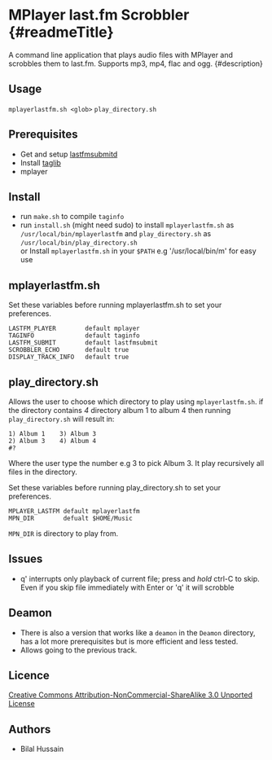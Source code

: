 MPlayer last.fm Scrobbler {#readmeTitle}
=========================
A command line application that plays audio files with MPlayer and scrobbles them to last.fm. Supports mp3, mp4, flac and ogg.
{#description}

Usage
-----
`mplayerlastfm.sh <glob>`
`play_directory.sh`

Prerequisites
-------------
* Get and setup [lastfmsubmitd](http://www.red-bean.com/~decklin/software/lastfmsubmitd/ "http://www.red-bean.com/~decklin/software/lastfmsubmitd/")
* Install [taglib](http://developer.kde.org/~wheeler/taglib.html "http://developer.kde.org/~wheeler/taglib.html") 
* mplayer

Install 
-------
* run `make.sh` to compile `taginfo` 
* run `install.sh` (might need sudo) to install `mplayerlastfm.sh` as `/usr/local/bin/mplayerlastfm` and `play_directory.sh` as `/usr/local/bin/play_directory.sh`  
or Install `mplayerlastfm.sh` in your `$PATH` e.g '/usr/local/bin/m' for easy use



mplayerlastfm.sh
----------------
Set these variables before running mplayerlastfm.sh to set your preferences.

	LASTFM_PLAYER        default mplayer
	TAGINFO              default taginfo
	LASTFM_SUBMIT        default lastfmsubmit
	SCROBBLER_ECHO       default true
	DISPLAY_TRACK_INFO   default true

play_directory.sh
-----------------
Allows the user to choose which directory to play using `mplayerlastfm.sh`. 
if the directory contains *4* directory album 1 to album 4 then running `play_directory.sh`
will result in:

	1) Album 1    3) Album 3  
	2) Album 3    4) Album 4
	#? 

Where the user type the number e.g 3 to pick Album 3.  It play recursively all files in the directory. 

Set these variables before running play_directory.sh to set your preferences.

	MPLAYER_LASTFM default mplayerlastfm
	MPN_DIR        defualt $HOME/Music

`MPN_DIR` is directory to play from. 
 
Issues
------
* q' interrupts only playback of current file; press and *hold* ctrl-C to skip.  
 Even if you skip file immediately with Enter or 'q' it will scrobble

Deamon
------
* There is also a  version that works like a `deamon` in the  `Deamon` directory, has a lot more prerequisites but is more efficient and less tested. 
* Allows going to the previous track.

Licence
-------
[Creative Commons Attribution-NonCommercial-ShareAlike 3.0 Unported License](http://creativecommons.org/licenses/by-nc-sa/3.0/ "Full details")

Authors
-------
* Bilal Hussain
